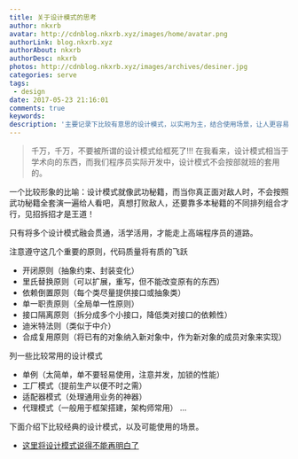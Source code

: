```yaml
---
title: 关于设计模式的思考
author: nkxrb
avatar: http://cdnblog.nkxrb.xyz/images/home/avatar.png
authorLink: blog.nkxrb.xyz
authorAbout: nkxrb
authorDesc: nkxrb
photos: http://cdnblog.nkxrb.xyz/images/archives/desiner.jpg
categories: serve
tags:
 - design
date: 2017-05-23 21:16:01
comments: true
keywords: 
description: '主要记录下比较有意思的设计模式，以实用为主，结合使用场景，让人更容易接受'
---
```


>千万，千万，不要被所谓的设计模式给框死了!!!
在我看来，设计模式相当于学术向的东西，而我们程序员实际开发中，设计模式不会按部就班的套用的。

一个比较形象的比喻：设计模式就像武功秘籍，而当你真正面对敌人时，不会按照武功秘籍全套演一遍给人看吧，真想打败敌人，还要靠多本秘籍的不同排列组合才行，见招拆招才是王道！

只有将多个设计模式融会贯通，活学活用，才能走上高端程序员的道路。

注意遵守这几个重要的原则，代码质量将有质的飞跃
 - 开闭原则（抽象约束、封装变化）
 - 里氏替换原则（可以扩展，重写，但不能改变原有的东西）
 - 依赖倒置原则（每个类尽量提供接口或抽象类）
 - 单一职责原则（全局单一性原则）
 - 接口隔离原则（拆分成多个小接口，降低类对接口的依赖性）
 - 迪米特法则（类似于中介）
 - 合成复用原则（将已有的对象纳入新对象中，作为新对象的成员对象来实现）

列一些比较常用的设计模式
 - 单例（太简单，单不要轻易使用，注意并发，加锁的性能）
 - 工厂模式（提前生产以便不时之需）
 - 适配器模式（处理通用业务的神器）
 - 代理模式（一般用于框架搭建，架构师常用）
 ...


下面介绍下比较经典的设计模式，以及可能使用的场景。
 - [这里将设计模式说得不能再明白了](http://c.biancheng.net/view/1366.html)